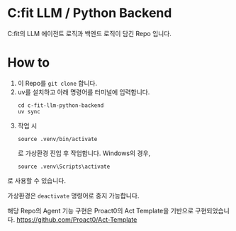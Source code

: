 # C:fit LLM / Python Backend
C:fit의 LLM 에이전트 로직과 백엔드 로직이 담긴 Repo 입니다.

# How to
1. 이 Repo를 `git clone` 합니다.
2. uv를 설치하고 아래 명령어를 터미널에 입력합니다.
    ```
    cd c-fit-llm-python-backend
    uv sync
    ```
3. 작업 시
    ```
    source .venv/bin/activate
    ```
    로 가상환경 진입 후 작업합니다. Windows의 경우,
    ```
    source .venv\Scripts\activate
    ```
로 사용할 수 있습니다.

가상환경은 `deactivate` 명령어로 중지 가능합니다.

해당 Repo의 Agent 기능 구현은 Proact0의 Act Template을 기반으로 구현되었습니다.
https://github.com/Proact0/Act-Template